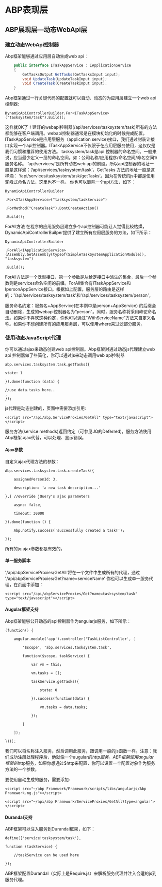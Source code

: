 # ABP表现层
## ABP展现层—动态WebApi层
### 建立动态WebApi控制器

Abp框架能够通过应用层自动生成web api：
``` csharp
    public interface ITaskAppService : IApplicationService
    {
        GetTasksOutput GetTasks(GetTasksInput input);
        void UpdateTask(UpdateTaskInput input);
        void CreateTask(CreateTaskInput input);
    }
```

Abp框架通过一行关键代码的配置就可以自动、动态的为应用层建立一个web api 控制器:

    DynamicApiControllerBuilder.For<ITaskAppService>("tasksystem/task").Build();
这样就OK了！建好的webapi控制器(/api/services/tasksystem/task)所有的方法都能够在客户端调用。webapi控制器通常是在模块初始化的时候完成配置。
ITaskAppService是应用层服务（application service)接口，我们通过封装让接口实现一个api控制器。ITaskAppService不仅限于在应用层服务使用，这仅仅是我们习惯和推荐的使用方法。
tasksystem/task是api 控制器的命名空间。一般来说，应当最少定义一层的命名空间，如：公司名称/应用程序/命名空间/命名空间1/服务名称。
‘api/services/’是所有动态web api的前缀。所以api控制器的地址一般是这样滴：‘/api/services/tasksystem/task’，GetTasks 方法的地址一般是这样滴：
‘/api/services/tasksystem/task/getTasks’。因为在传统的js中都是使用驼峰式命名方法，这里也不一样。
你也可以删除一个api方法，如下：

    DynamicApiControllerBuilder
    
    .For<ITaskAppService>("tasksystem/taskService")
    
    .ForMethod("CreateTask").DontCreateAction()
    
    .Build();
ForAll方法
在程序的应用服务层建立多个api控制器可能让人觉得比较枯燥，DynamicApiControllerBuilper提供了建立所有应用层服务的方法，如下所示：

    DynamicApiControllerBuilder
    
    .ForAll<IApplicationService>(Assembly.GetAssembly(typeof(SimpleTaskSystemApplicationModule)), "tasksystem")
    
    .Build();
    
ForAll方法是一个泛型接口，第一个参数是从给定接口中派生的集合，最后一个参数则是services命名空间的前缀。ForAll集合有ITaskAppService和 IpersonAppService接口。根据如上配置，服务层的路由是这样的：'/api/services/tasksystem/task'和'/api/services/tasksystem/person'。

服务命名约定：服务名+AppService(在本例中是person+AppService) 的后缀会自动删除，生成的webapi控制器名为“person”。同时，服务名称将采用峰驼命名法。如果你不喜欢这种约定，你也可以通过“WithServiceName”方法来自定义名称。如果你不想创建所有的应用服务层，可以使用where来过滤部分服务。

### 使用动态JavaScript代理

你可以通过ajax来动态创建web api控制器。Abp框架对通过动态js代理建立web api 控制器做了些简化，你可以通过js来动态调用web api控制器

    abp.services.tasksystem.task.getTasks({
    
    state: 1
    
    }).done(function (data) {
    
    //use data.tasks here..
    .
    });

js代理是动态创建的，页面中需要添加引用:

    <script src="/api/abp.ServiceProxies/GetAll" type="text/javascript"></script>
    
服务方法(service methods)返回约定（可参见JQ的Deferred)，服务方法使用Abp框架.ajax代替，可以处理、显示错误。
#### Ajax参数
自定义ajax代理方法的参数：

    Abp.services.tasksystem.task.createTask({
    
        assignedPersonId: 3,
        
        description: 'a new task description...'
        
    },{ //override jQuery's ajax parameters
    
        async: false,
        
        timeout: 30000
        
    }).done(function () {
    
        Abp.notify.success('successfully created a task!');
        
    });
    
所有的jq.ajax参数都是有效的。
#### 单一服务脚本
'/api/abpServiceProxies/GetAll'将在一个文件中生成所有的代理，通过 '/api/abpServiceProxies/Get?name=serviceName' 你也可以生成单一服务代理，在页面中添加：

    <script src="/api/abpServiceProxies/Get?name=tasksystem/task" type="text/javascript"></script>
#### Augular框架支持
Abp框架能够公开动态的api控制器作为angularjs服务，如下所示：

    (function() {
    
        angular.module('app').controller('TaskListController', [
        
            '$scope', 'abp.services.tasksystem.task',
            
            function($scope, taskService) {
            
                var vm = this;
                
                vm.tasks = [];
                
                taskService.getTasks({
                
                    state: 0
                    
                }).success(function(data) {
                
                    vm.tasks = data.tasks;
                    
                });
                
            }
            
        ]);
        
    })();
我们可以将名称注入服务，然后调用此服务，跟调用一般的js函数一样。注意：我们成功注册处理程序后，他就像一个augular的$http服务。ABP框架使用angular框架的$http服务，如果你想通过$http来配置，你可以设置一个配置对象作为服务方法的一个参数。

要使用自动生成的服务，需要添加:

    <script src="~/abp Framework/Framework/scripts/libs/angularjs/Abp Framework.ng.js"></script>
    
    <script src="~/api/abp Framework/ServiceProxies/GetAll?type=angular"></script>
#### Durandal支持
ABP框架可以注入服务到Durandal框架，如下：

    define(['service!tasksystem/task'],
    
    function (taskService) {
    
        //taskService can be used here
        
    });
ABP框架配置Durandal（实际上是Require.js）来解析服务代理并注入合适的js到服务代理。





